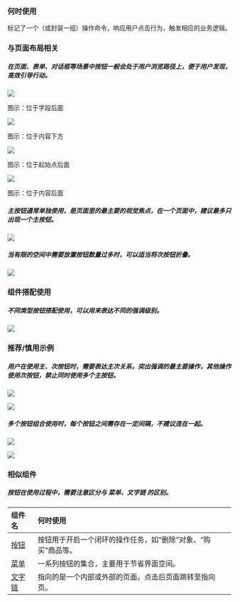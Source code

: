 

### 何时使用
标记了一个（或封装一组）操作命令，响应用户点击行为，触发相应的业务逻辑。

### 与页面布局相关

##### 在页面、表单、对话框等场景中按钮一般会处于用户浏览路径上，便于用户发现，高效引导行动。

![](https://oteam-tdesign-1258344706.cos.ap-guangzhou.myqcloud.com/site/design/%E6%8C%89%E9%92%AE-%E5%B8%83%E5%B1%801@2x.png)

图示：位于字段后面

![](https://oteam-tdesign-1258344706.cos.ap-guangzhou.myqcloud.com/site/design/%E6%8C%89%E9%92%AE-%E5%B8%83%E5%B1%802@2x.png)

图示：位于内容下方

![](https://oteam-tdesign-1258344706.cos.ap-guangzhou.myqcloud.com/site/design/%E6%8C%89%E9%92%AE-3@2x.png)

图示：位于起始点后面

![](https://oteam-tdesign-1258344706.cos.ap-guangzhou.myqcloud.com/site/design/%E6%8C%89%E9%92%AE-%E5%B8%83%E5%B1%804@2x.png)

图示：位于内容后面

##### 主按钮通常单独使用，是页面里的最主要的视觉焦点，在一个页面中，建议最多只出现一个主按钮。

![](https://oteam-tdesign-1258344706.cos.ap-guangzhou.myqcloud.com/site/design/%E6%8C%89%E9%92%AE-%E5%B8%83%E5%B1%805@2x.png)



##### 当有限的空间中需要放置按钮数量过多时，可以适当将次按钮折叠。

![](https://oteam-tdesign-1258344706.cos.ap-guangzhou.myqcloud.com/site/design/%E6%8C%89%E9%92%AE---4@2x.png)



### 组件搭配使用

##### 不同类型按钮搭配使用，可以用来表达不同的强调级别。

![](https://oteam-tdesign-1258344706.cos.ap-guangzhou.myqcloud.com/site/design/%E6%8C%89%E9%92%AE-7-%E6%90%AD%E9%85%8D@2x.png)



### 推荐/慎用示例


##### 用户在使用主、次按钮时，需要表达主次关系，突出强调的最主要操作，其他操作使用次按钮，禁止同时使用多个主按钮。

![](https://oteam-tdesign-1258344706.cos.ap-guangzhou.myqcloud.com/site/design/%E6%8C%89%E9%92%AE-%E6%8E%A8%E8%8D%901@2x.png)

![](https://oteam-tdesign-1258344706.cos.ap-guangzhou.myqcloud.com/site/design/%E6%8C%89%E9%92%AE-%E5%BB%BA%E8%AE%AE2@2x.png)



##### 多个按钮组合使用时，每个按钮之间需存在一定间隔，不建议连在一起。

![](https://oteam-tdesign-1258344706.cos.ap-guangzhou.myqcloud.com/site/design/%E6%8C%89%E9%92%AE-%E5%BB%BA%E8%AE%AE3@2x.png)

![](https://oteam-tdesign-1258344706.cos.ap-guangzhou.myqcloud.com/site/design/%E6%8C%89%E9%92%AE-%E5%BB%BA%E8%AE%AE4@2x.png)



### 相似组件

##### 按钮在使用过程中，需要注意区分与 菜单、文字链 的区别。

| 组件名 | 何时使用                                                     |
| :----- | :----------------------------------------------------------- |
| [按钮](./button)   | 按钮用于开启一个闭环的操作任务，如“删除”对象、“购买”商品等。 |
| [菜单](./menu)   | 一系列按钮的集合，主要用于节省界面空间。                     |
| [文字链](./) | 指向的是一个内部或外部的页面。点击后页面跳转至指向页。       |